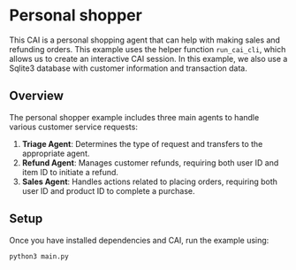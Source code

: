 # Personal shopper

This CAI is a personal shopping agent that can help with making sales and refunding orders.
This example uses the helper function `run_cai_cli`, which allows us to create an interactive CAI session.
In this example, we also use a Sqlite3 database with customer information and transaction data.

## Overview

The personal shopper example includes three main agents to handle various customer service requests:

1. **Triage Agent**: Determines the type of request and transfers to the appropriate agent.
2. **Refund Agent**: Manages customer refunds, requiring both user ID and item ID to initiate a refund.
3. **Sales Agent**: Handles actions related to placing orders, requiring both user ID and product ID to complete a purchase.

## Setup

Once you have installed dependencies and CAI, run the example using:

```shell
python3 main.py
```
